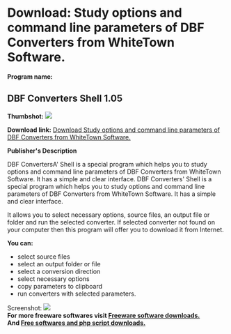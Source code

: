 # Download: Study options and command line parameters of DBF Converters from WhiteTown Software.

**Program name:**

## DBF Converters Shell 1.05

  
**Thumbshot:** ![](http://www.freewarefiles.com/screenshot/dbfcvtrshell_md.jpg)   
  
**Download link:** [Download Study options and command line parameters of DBF Converters from WhiteTown Software.](http://freesoftwares.boysofts.com/DBF-Converters-Shell_program_48910.html)  
  


**Publisher's Description**  
  


DBF ConvertersA' Shell is a special program which helps you to study options and command line parameters of DBF Converters from WhiteTown Software. It has a simple and clear interface. DBF Converters' Shell is a special program which helps you to study options and command line parameters of DBF Converters from WhiteTown Software. It has a simple and clear interface. 

It allows you to select necessary options, source files, an output file or folder and run the selected converter. If selected converter not found on your computer then this program will offer you to download it from Internet.

**You can:**

  * select source files 
  * select an output folder or file 
  * select a conversion direction 
  * select necessary options 
  * copy parameters to clipboard 
  * run converters with selected parameters. 

  
  
Screenshot: ![](http://www.freewarefiles.com/screenshot/dbfcvtrshell.jpg)   
**For more freeware softwares visit [Freeware software downloads.](http://freesoftwares.boysofts.com/)**   
**And [Free softwares and php script downloads.](http://www.boysofts.com/)**
